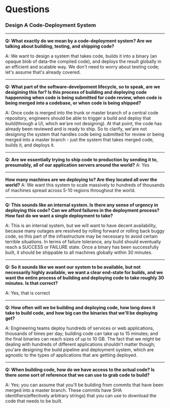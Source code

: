 # Questions

### Design A Code-Deployment System

<hr>

**Q: What exactly do we mean by a code-deployment system? Are we talking about building, testing, and shipping code?**

A: We want to design a system that takes code, builds it into a binary (an opaque blob of data-the compiled code), and deploys the result globally in an efficient and scalable way. We don't need to worry about testing code; let's assume that's already covered.

<hr>

**Q: What part of the software-develpoment lifecycle, so to speak, are we desigining this for? Is this process of building and deploying code happenning when code is being submitted for code review, when code is being merged into a codebase, or when code is being shipped?**

A: Once code is merged into the trunk or master branch of a central code repository, engineers should be able to trigger a build and deploy that build(through a UI, which we'are not designing). At that point, the code has already been reviewed and is ready to ship. So to clarify, we'are not designing the system that handles code being submitted for review or being merged into a master branch - just the system that takes merged code, builds it, and deploys it.

<hr>

**Q: Are we essentially trying to ship code to production by sending it to, presumably, all of our application servers around the world?**
A: Yes

<hr>

**How many machines are we deploying to? Are they located all over the world?**
A: We want this system to scale massively to hundreds of thousands of machines spread across 5-10 regions throughout the world.

<hr>

**Q: This sounds like an internal system. Is there any sense of urgency in deploying this code? Can we afford failures in the deployment process? How fast do we want a single deployment to take?**

A: This is an internal system, but we will want to have decent availability, because many outages are resolved by rolling forward or rolling back buggy code, so this part of the infrastructure may be necessary to avoid certain terrible situations. In terms of failure tolerance, any build should eventually reach a SUCCESS or FAILURE state. Once a binary has been successfully built, it should be shippable to all machines globally within 30 minutes.

<hr>

**Q: So it sounds like we want our system to be available, but not necessarily highly available, we want a clear end-state for builds, and we want the entire process of building and deploying code to take roughly 30 minutes. Is that correct?**

A: Yes, that is correct

<hr>

**Q: How often will we be building and deploying code, how long does it take to build code, and how big can the binaries that we'll be deploying get?**

A: Engineering teams deploy hundreds of services or web applications, thousands of times per day; building code can take up to 15 minutes; and the final binaries can reach sizes of up to 10 GB. The fact that we might be dealing with hundreds of different applications shouldn't matter though; you'are designing the build pipeline and deployment system, which are agnostic to the types of applications that are gettiing deployed.

<hr>

**Q: When building code, how do we have access to the actual code? Is there some sort of reference that we can use to grab code to build?**

A: Yes; you can assume that you'll be building from commits that have been merged into a master branch. These commits have SHA identifiers(effectively arbitrary strings) that you can use to download the code that needs to be built.
